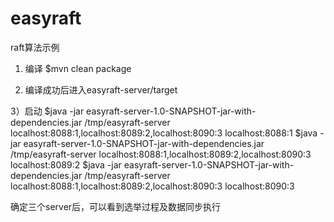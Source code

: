# easyraft
raft算法示例

1) 编译
$mvn clean package

2) 编译成功后进入easyraft-server/target

3）启动
$java -jar easyraft-server-1.0-SNAPSHOT-jar-with-dependencies.jar /tmp/easyraft-server localhost:8088:1,localhost:8089:2,localhost:8090:3 localhost:8088:1
$java -jar easyraft-server-1.0-SNAPSHOT-jar-with-dependencies.jar /tmp/easyraft-server localhost:8088:1,localhost:8089:2,localhost:8090:3 localhost:8089:2
$java -jar easyraft-server-1.0-SNAPSHOT-jar-with-dependencies.jar /tmp/easyraft-server localhost:8088:1,localhost:8089:2,localhost:8090:3 localhost:8090:3

确定三个server后，可以看到选举过程及数据同步执行

